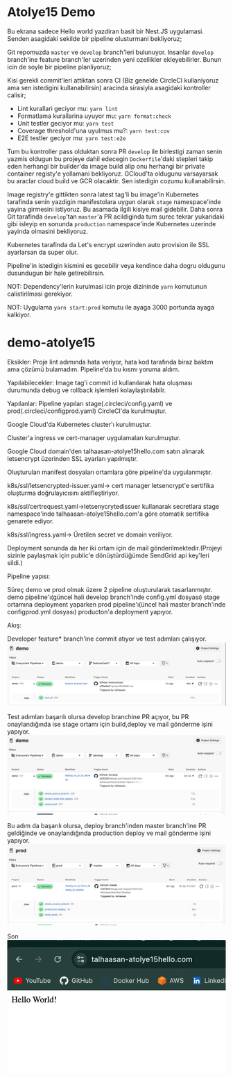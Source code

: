 # Atolye15 Demo

Bu ekrana sadece Hello world yazdiran basit bir Nest.JS uygulamasi. Senden asagidaki sekilde bir pipeline olusturmani bekliyoruz;

Git repomuzda `master` ve `develop` branch'leri bulunuyor. Insanlar `develop` branch'ine feature branch'ler uzerinden yeni ozellikler ekleyebilirler. Bunun icin de soyle bir pipeline planliyoruz;

Kisi gerekli commit'leri attiktan sonra CI (Biz genelde CircleCI kullaniyoruz ama sen istedigini kullanabilirsin) aracinda sirasiyla asagidaki kontroller calisir;

- Lint kurallari geciyor mu: `yarn lint`
- Formatlama kurallarina uyuyor mu: `yarn format:check`
- Unit testler geciyor mu: `yarn test`
- Coverage threshold'una uyulmus mu?: `yarn test:cov`
- E2E testler geciyor mu: `yarn test:e2e`

Tum bu kontroller pass olduktan sonra PR `develop` ile birlestigi zaman senin yazmis oldugun bu projeye dahil edecegin `Dockerfile`'daki stepleri takip eden herhangi bir builder'da image build alip onu herhangi bir private container registy'e yollamani bekliyoruz. GCloud'ta oldugunu varsayarsak bu araclar cloud build ve GCR olacaktir. Sen istedigin cozumu kullanabilirsin.

Image registry'e gittikten sonra latest tag'li bu image'in Kubernetes tarafinda senin yazdigin manifestolara uygun olarak `stage` namespace'inde yayina girmesini istiyoruz. Bu asamada ilgili kisiye mail gidebilir. Daha sonra Git tarafinda `develop`'tan `master`'a PR acildiginda tum surec tekrar yukaridaki gibi isleyip en sonunda `production` namespace'inde Kubernetes uzerinde yayinda olmasini bekliyoruz.

Kubernetes tarafinda da Let's encrypt uzerinden auto provision ile SSL ayarlarsan da super olur.

Pipeline'in istedigin kismini es gecebilir veya kendince daha dogru oldugunu dusundugun bir hale getirebilirsin.

NOT: Dependency'lerin kurulmasi icin proje dizininde `yarn` komutunun calistirilmasi gerekiyor.

NOT: Uygulama `yarn start:prod` komutu ile ayaga 3000 portunda ayaga kalkiyor.
# demo-atolye15
Eksikler:
Proje lint adımında hata veriyor, hata kod tarafında biraz baktım ama çözümü bulamadım.
Pipeline'da bu kısmı yoruma aldım.

Yapılabilecekler:
Image tag'i commit id kullanılarak hata oluşması durumunda debug ve rollback işlemleri kolaylaştırılabilr.


Yapılanlar:
Pipeline yapıları stage(.circleci/config.yaml) ve prod(.circleci/configprod.yaml) CircleCI'da kurulmuştur.

Google Cloud'da Kubernetes cluster'ı kurulmuştur.

Cluster'a ingress ve cert-manager uygulamaları kurulmuştur.

Google Cloud domain'den talhaasan-atolye15hello.com satın alınarak letsencrypt üzerinden SSL ayarları yapılmıştır.

Oluşturulan manifest dosyaları ortamlara göre pipeline'da uygulanmıştır.

k8s/ssl/letsencrypted-issuer.yaml-> cert manager letsencrypt'e sertifika oluşturma doğrulayıcısını aktifleştiriyor.

k8s/ssl/certrequest.yaml->letsenycrytedissuer kullanarak secretlara stage namespace'inde talhaasan-atolye15hello.com'a göre 
otomatik sertifika genarete ediyor.

k8s/ssl/ingress.yaml-> Üretilen secret ve domain veriliyor.

Deployment sonunda da her iki ortam için de mail gönderilmektedir.(Projeyi sizinle paylaşmak için public'e dönüştürdüğümde SendGrid api key'leri sildi.)

Pipeline yapısı:

Süreç demo ve prod olmak üzere 2 pipeline oluşturularak tasarlanmıştır.
demo pipeline'ı(güncel hali develop branch'inde config.yml dosyası) stage ortamına deployment yaparken
prod pipeline'ı(üncel hali master branch'inde configprod.yml dosyası) producton'a deployment yapıyor.

Akış:

Developer feature* branch'ine commit atıyor ve test adımları çalışıyor.
![Açıklama Metni](./ss/ss1.jpeg)

Test adımları başarılı olursa develop branchine PR açıyor,
bu PR onaylandığında ise stage ortamı için build,deploy ve mail gönderme işini yapıyor.
![Açıklama Metni](./ss/ss2.jpeg)

Bu adım da başarılı olursa, deploy branch'inden master branch'ine PR geldiğinde ve onaylandığında
production deploy ve mail gönderme işini yapıyor.
![Açıklama Metni](./ss/ss3.jpeg)

Son
![Açıklama Metni](./ss/ss4.jpeg)
